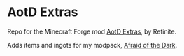 # AotD Extras

Repo for the Minecraft Forge mod [AotD Extras](https://www.curseforge.com/minecraft/mc-mods/aotd-extras), by Retinite.

Adds items and ingots for my modpack, [Afraid of the Dark](https://www.curseforge.com/minecraft/modpacks/afraid-of-the-dark-94xj).
